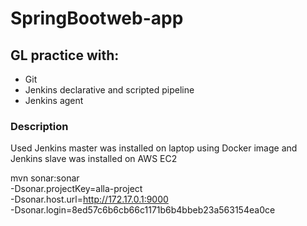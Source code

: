 # SpringBootweb-app

## GL practice with:
- Git
- Jenkins declarative and scripted pipeline
- Jenkins agent

### Description
Used Jenkins master was installed on laptop using Docker image and Jenkins slave was installed on AWS EC2




mvn sonar:sonar \
  -Dsonar.projectKey=alla-project \
  -Dsonar.host.url=http://172.17.0.1:9000 \
  -Dsonar.login=8ed57c6b6cb66c1171b6b4bbeb23a563154ea0ce



